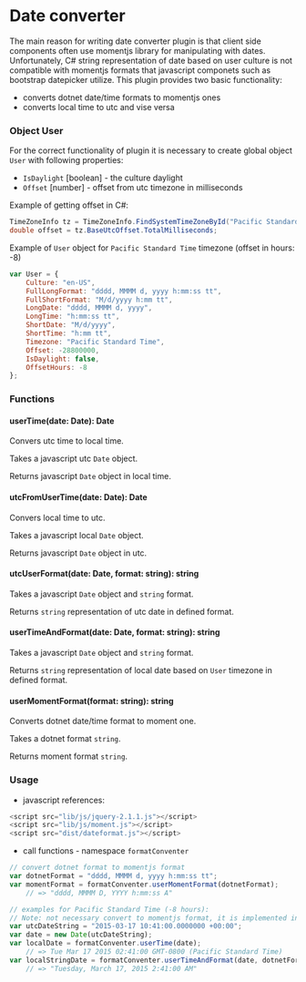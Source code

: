 # Date converter

The main reason for writing date converter plugin is that client side components often use momentjs library for manipulating with dates. Unfortunately, C# string representation of date based on user culture is not compatible with momentjs formats that javascript componets such as bootstrap datepicker utilize. This plugin provides two basic functionality:
* converts dotnet date/time formats to momentjs ones
* converts local time to utc and vise versa

### Object User
For the correct functionality of plugin it is necessary to create global object `User` with following properties:
* `IsDaylight` [boolean] - the culture daylight
* `Offset` [number] - offset from utc timezone in milliseconds

Example of getting offset in C#:
```c#
TimeZoneInfo tz = TimeZoneInfo.FindSystemTimeZoneById("Pacific Standard Time");
double offset = tz.BaseUtcOffset.TotalMilliseconds;
```


Example of `User` object for `Pacific Standard Time` timezone (offset in hours: -8)
```javascript
var User = {
    Culture: "en-US",
    FullLongFormat: "dddd, MMMM d, yyyy h:mm:ss tt",
    FullShortFormat: "M/d/yyyy h:mm tt",
    LongDate: "dddd, MMMM d, yyyy",
    LongTime: "h:mm:ss tt",
    ShortDate: "M/d/yyyy",
    ShortTime: "h:mm tt",
    Timezone: "Pacific Standard Time",
    Offset: -28800000,
    IsDaylight: false,
    OffsetHours: -8
};
```

### Functions
#### userTime(date: Date): Date
Convers utc time to local time.

Takes a javascript utc `Date` object.

Returns javascript `Date` object in local time.

#### utcFromUserTime(date: Date): Date
Convers local time to utc.

Takes a javascript local `Date` object.

Returns javascript `Date` object in utc.

#### utcUserFormat(date: Date, format: string): string
Takes a javascript `Date` object and `string` format.

Returns `string` representation of utc date in defined format.

#### userTimeAndFormat(date: Date, format: string): string
Takes a javascript `Date` object and `string` format.

Returns `string` representation of local date based on `User` timezone in defined format.

#### userMomentFormat(format: string): string
Converts dotnet date/time format to moment one.

Takes a dotnet format `string`.

Returns moment format `string`.


### Usage
* javascript references:
```javascript
<script src="lib/js/jquery-2.1.1.js"></script>
<script src="lib/js/moment.js"></script>
<script src="dist/dateformat.js"></script>
```

* call functions - namespace `formatConventer`
```javascript
// convert dotnet format to momentjs format
var dotnetFormat = "dddd, MMMM d, yyyy h:mm:ss tt";
var momentFormat = formatConventer.userMomentFormat(dotnetFormat); 
    // => "dddd, MMMM D, YYYY h:mm:ss A"

// examples for Pacific Standard Time (-8 hours):
// Note: not necessary convert to momentjs format, it is implemented in plugin.
var utcDateString = "2015-03-17 10:41:00.0000000 +00:00";
var date = new Date(utcDateString);
var localDate = formatConventer.userTime(date); 
    // => Tue Mar 17 2015 02:41:00 GMT-0800 (Pacific Standard Time)
var localStringDate = formatConventer.userTimeAndFormat(date, dotnetFormat) 
    // => "Tuesday, March 17, 2015 2:41:00 AM"
```
